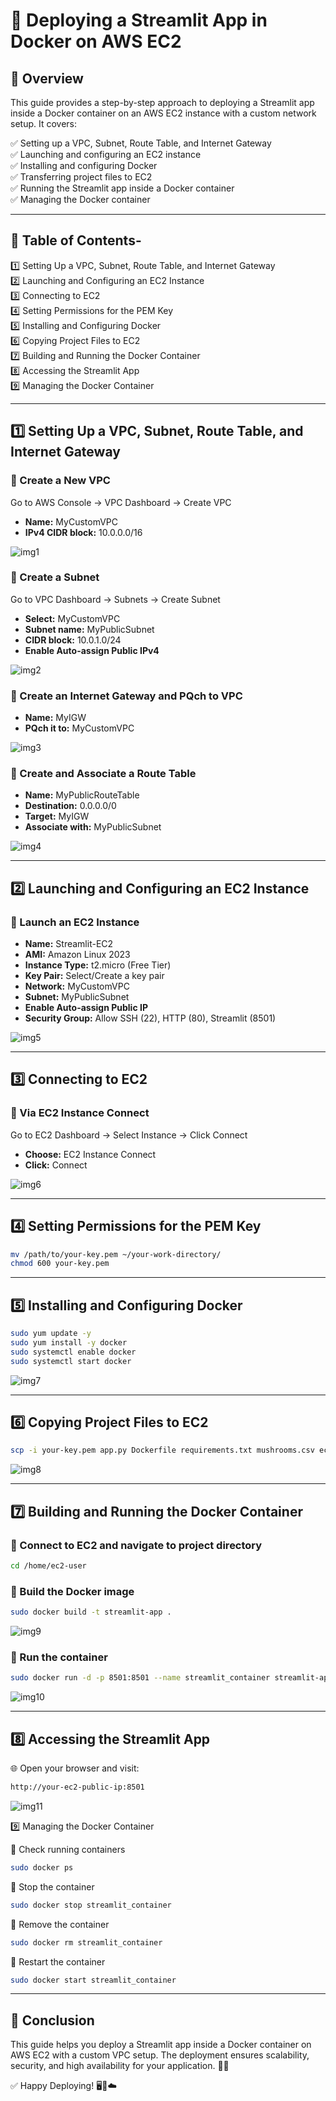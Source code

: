 # 🚀 Deploying a Streamlit App in Docker on AWS EC2

## 📌 Overview
This guide provides a step-by-step approach to deploying a Streamlit app inside a Docker container on an AWS EC2 instance with a custom network setup. It covers:

✅ Setting up a VPC, Subnet, Route Table, and Internet Gateway  
✅ Launching and configuring an EC2 instance  
✅ Installing and configuring Docker  
✅ Transferring project files to EC2  
✅ Running the Streamlit app inside a Docker container  
✅ Managing the Docker container  

---

## 📖 Table of Contents-
1️⃣ Setting Up a VPC, Subnet, Route Table, and Internet Gateway  
2️⃣ Launching and Configuring an EC2 Instance  
3️⃣ Connecting to EC2  
4️⃣ Setting Permissions for the PEM Key  
5️⃣ Installing and Configuring Docker  
6️⃣ Copying Project Files to EC2  
7️⃣ Building and Running the Docker Container  
8️⃣ Accessing the Streamlit App  
9️⃣ Managing the Docker Container  

---

## 1️⃣ Setting Up a VPC, Subnet, Route Table, and Internet Gateway

### 🔹 Create a New VPC
Go to AWS Console → VPC Dashboard → Create VPC  
- **Name:** MyCustomVPC  
- **IPv4 CIDR block:** 10.0.0.0/16  

![img1](https://github.com/sakshibisht5/DockerWork/blob/master/10.%20Deploying%20a%20Streamlit%20App%20in%20Docker%20on%20AWS%20EC2/Images/1.png)

### 🔹 Create a Subnet
Go to VPC Dashboard → Subnets → Create Subnet  
- **Select:** MyCustomVPC  
- **Subnet name:** MyPublicSubnet  
- **CIDR block:** 10.0.1.0/24  
- **Enable Auto-assign Public IPv4**  

![img2](https://github.com/sakshibisht5/DockerWork/blob/master/10.%20Deploying%20a%20Streamlit%20App%20in%20Docker%20on%20AWS%20EC2/Images/2.png)

### 🔹 Create an Internet Gateway and PQch to VPC
- **Name:** MyIGW  
- **PQch it to:** MyCustomVPC  

![img3](https://github.com/sakshibisht5/DockerWork/blob/master/10.%20Deploying%20a%20Streamlit%20App%20in%20Docker%20on%20AWS%20EC2/Images/3.png)

### 🔹 Create and Associate a Route Table
- **Name:** MyPublicRouteTable  
- **Destination:** 0.0.0.0/0  
- **Target:** MyIGW  
- **Associate with:** MyPublicSubnet  

![img4](https://github.com/sakshibisht5/DockerWork/blob/master/10.%20Deploying%20a%20Streamlit%20App%20in%20Docker%20on%20AWS%20EC2/Images/4.png)

---

## 2️⃣ Launching and Configuring an EC2 Instance

### 🔹 Launch an EC2 Instance
- **Name:** Streamlit-EC2  
- **AMI:** Amazon Linux 2023  
- **Instance Type:** t2.micro (Free Tier)  
- **Key Pair:** Select/Create a key pair  
- **Network:** MyCustomVPC  
- **Subnet:** MyPublicSubnet  
- **Enable Auto-assign Public IP**  
- **Security Group:** Allow SSH (22), HTTP (80), Streamlit (8501)  

![img5](https://github.com/sakshibisht5/DockerWork/blob/master/10.%20Deploying%20a%20Streamlit%20App%20in%20Docker%20on%20AWS%20EC2/Images/5.png)

---

## 3️⃣ Connecting to EC2

### 🔹 Via EC2 Instance Connect
Go to EC2 Dashboard → Select Instance → Click Connect  
- **Choose:** EC2 Instance Connect  
- **Click:** Connect  

![img6](https://github.com/sakshibisht5/DockerWork/blob/master/10.%20Deploying%20a%20Streamlit%20App%20in%20Docker%20on%20AWS%20EC2/Images/6.png)

---

## 4️⃣ Setting Permissions for the PEM Key
```sh
mv /path/to/your-key.pem ~/your-work-directory/
chmod 600 your-key.pem
```

---

## 5️⃣ Installing and Configuring Docker
```sh
sudo yum update -y
sudo yum install -y docker
sudo systemctl enable docker
sudo systemctl start docker
```

![img7](https://github.com/sakshibisht5/DockerWork/blob/master/10.%20Deploying%20a%20Streamlit%20App%20in%20Docker%20on%20AWS%20EC2/Images/7.png)

---

## 6️⃣ Copying Project Files to EC2
```sh
scp -i your-key.pem app.py Dockerfile requirements.txt mushrooms.csv ec2-user@your-ec2-public-ip:/home/ec2-user/
```

![img8](https://github.com/sakshibisht5/DockerWork/blob/master/10.%20Deploying%20a%20Streamlit%20App%20in%20Docker%20on%20AWS%20EC2/Images/8.png)

---

## 7️⃣ Building and Running the Docker Container

### 🔹 Connect to EC2 and navigate to project directory
```sh
cd /home/ec2-user
```
### 🔹 Build the Docker image
```sh
sudo docker build -t streamlit-app .
```

![img9](https://github.com/sakshibisht5/DockerWork/blob/master/10.%20Deploying%20a%20Streamlit%20App%20in%20Docker%20on%20AWS%20EC2/Images/9.png)

### 🔹 Run the container
```sh
sudo docker run -d -p 8501:8501 --name streamlit_container streamlit-app
```

![img10](https://github.com/sakshibisht5/DockerWork/blob/master/10.%20Deploying%20a%20Streamlit%20App%20in%20Docker%20on%20AWS%20EC2/Images/10.png)

---

## 8️⃣ Accessing the Streamlit App
🌐 Open your browser and visit:
```sh
http://your-ec2-public-ip:8501
```

![img11](https://github.com/sakshibisht5/DockerWork/blob/master/10.%20Deploying%20a%20Streamlit%20App%20in%20Docker%20on%20AWS%20EC2/Images/11.png)


9️⃣ Managing the Docker Container

🔹 Check running containers
```sh
sudo docker ps
```
🔹 Stop the container
```sh
sudo docker stop streamlit_container
```
🔹 Remove the container
```sh
sudo docker rm streamlit_container
```
🔹 Restart the container
```sh
sudo docker start streamlit_container
```
---
## 🎯 Conclusion
This guide helps you deploy a Streamlit app inside a Docker container on AWS EC2 with a custom VPC setup. The deployment ensures scalability, security, and high availability for your application. 🚀🎉

✅ Happy Deploying! 🖥️🐳☁️

